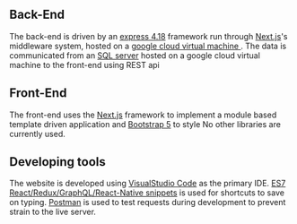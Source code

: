 ## Back-End

The back-end is driven by an [express 4.18](https://www.npmjs.com/package/express) framework run through [Next.js](https://nextjs.org/docs/getting-started)'s middleware system, hosted on a [google cloud virtual machine ](https://cloud.google.com/compute).
The data is communicated from an [SQL server](https://www.microsoft.com/en-ca/sql-server/sql-server-downloads) hosted on a google cloud virtual machine to the front-end using REST api

## Front-End

The front-end uses the [Next.js](https://nextjs.org/docs/getting-started) framework to implement a module based template driven application and [Bootstrap 5](https://getbootstrap.com/docs/5.0/getting-started/introduction/) to style
No other libraries are currently used.

## Developing tools

The website is developed using [VisualStudio Code](https://code.visualstudio.com/) as the primary IDE. [ES7 React/Redux/GraphQL/React-Native snippets](https://marketplace.visualstudio.com/items?itemName=rodrigovallades.es7-react-js-snippets) is used for shortcuts to save on typing.
[Postman](https://learning.postman.com/docs/sending-requests/supported-api-frameworks/graphql/#using-postmans-built-in-support-for-graphql) is used to test requests during development to prevent strain to the live server. 
